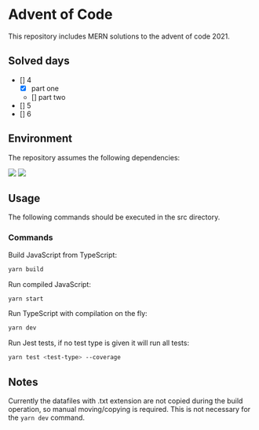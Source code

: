 # Advent of Code
This repository includes MERN solutions to the advent of code 2021.

## Solved days
- [] 4
    - [x] part one
    - [] part two
- [] 5
- [] 6

## Environment
The repository assumes the following dependencies:

![](https://img.shields.io/badge/Node-v16.x-blue)
![](https://img.shields.io/badge/JavaScript-es2021-blue)

## Usage
The following commands should be executed in the src directory.

### Commands
Build JavaScript from TypeScript:
```sh
yarn build
```
Run compiled JavaScript:
```sh
yarn start
```
Run TypeScript with compilation on the fly:
```sh
yarn dev
```
Run Jest tests, if no test type is given it will run all tests:
```sh
yarn test <test-type> --coverage
```

## Notes
Currently the datafiles with .txt extension are not copied during the build operation, so manual moving/copying is required. This is not necessary for the `yarn dev` command.
